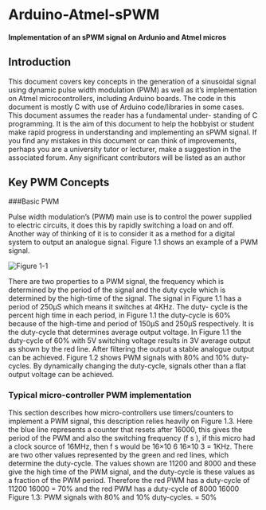 # Arduino-Atmel-sPWM

#### Implementation of an sPWM signal on Ardunio and Atmel micros

## Introduction

This document covers key concepts in the generation of a sinusoidal signal using dynamic
pulse width modulation (PWM) as well as it’s implementation on Atmel microcontrollers,
including Arduino boards. The code in this document is mostly C with use of Arduino
code/libraries in some cases. This document assumes the reader has a fundamental under-
standing of C programming.
It is the aim of this document to help the hobbyist or student make rapid progress
in understanding and implementing an sPWM signal. If you find any mistakes in this
document or can think of improvements, perhaps you are a university tutor or lecturer,
make a suggestion in the associated forum. Any significant contributors will be listed as an
author

## Key PWM Concepts
###Basic PWM

Pulse width modulation’s (PWM) main use is to control the power supplied to electric
circuits, it does this by rapidly switching a load on and off. Another way of thinking of it
is to consider it as a method for a digital system to output an analogue signal. Figure 1.1
shows an example of a PWM signal.

![Figure 1-1](/images/PWMsin_1.png?raw=true)

There are two properties to a PWM signal, the frequency which is determined by the
period of the signal and the duty cycle which is determined by the high-time of the signal.
The signal in Figure 1.1 has a period of 250μS which means it switches at 4KHz. The duty-
cycle is the percent high time in each period, in Figure 1.1 the duty-cycle is 60% because
of the high-time and period of 150μS and 250μS respectively. It is the duty-cycle that
determines average output voltage. In Figure 1.1 the duty-cycle of 60% with 5V switching
voltage results in 3V average output as shown by the red line. After filtering the output a
stable analogue output can be achieved. Figure 1.2 shows PWM signals with 80% and 10%
duty-cycles.
By dynamically changing the duty-cycle, signals other than a flat output voltage can
be achieved.

### Typical micro-controller PWM implementation

This section describes how micro-controllers use timers/counters to implement a PWM
signal, this description relies heavily on Figure 1.3. Here the blue line represents a counter
that resets after 16000, this gives the period of the PWM and also the switching frequency
(f s ), if this micro had a clock source of 16MHz, then f s would be
16×10 6
16×10 3
= 1KHz. There are
two other values represented by the green and red lines, which determine the duty-cycle.
The values shown are 11200 and 8000 and these give the high time of the PWM signal, and
the duty-cycle is these values as a fraction of the PWM period. Therefore the red PWM
has a duty-cycle of
11200
16000
= 70% and the red PWM has a duty-cycle of
8000
16000
Figure 1.3: PWM signals with 80% and 10% duty-cycles.
= 50%